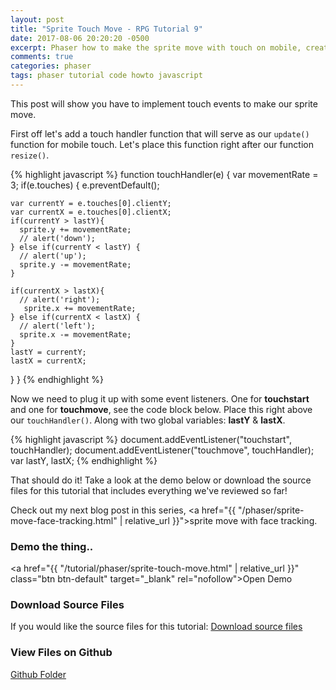 ```yaml
---
layout: post
title: "Sprite Touch Move - RPG Tutorial 9"
date: 2017-08-06 20:20:20 -0500
excerpt: Phaser how to make the sprite move with touch on mobile, creating a RPG Tutorial 9
comments: true
categories: phaser
tags: phaser tutorial code howto javascript
---
```


This post will show you have to implement touch events to make our sprite move.

First off let's add a touch handler function that will serve as our `update()` function for mobile touch. Let's place this function right after our function `resize()`.

{% highlight javascript %}
function touchHandler(e) {
  var movementRate = 3;
  if(e.touches) {
    e.preventDefault();

    var currentY = e.touches[0].clientY;
    var currentX = e.touches[0].clientX;
    if(currentY > lastY){
      sprite.y += movementRate;
      // alert('down');
    } else if(currentY < lastY) {
      // alert('up');
      sprite.y -= movementRate;
    }

    if(currentX > lastX){
      // alert('right');
       sprite.x += movementRate;
    } else if(currentX < lastX) {
      // alert('left');
      sprite.x -= movementRate;
    }
    lastY = currentY;
    lastX = currentX;
  }
}
{% endhighlight %}

Now we need to plug it up with some event listeners. One for **touchstart** and one for **touchmove**, see the code block below. Place this right above our `touchHandler()`. Along with two global variables: **lastY** & **lastX**.

{% highlight javascript %}
document.addEventListener("touchstart", touchHandler);
document.addEventListener("touchmove", touchHandler);
var lastY, lastX;
{% endhighlight %}

That should do it! Take a look at the demo below or download the source files for this tutorial that includes everything we've reviewed so far!

Check out my next blog post in this series, <a href="{{ "/phaser/sprite-move-face-tracking.html" | relative_url }}">sprite move with face tracking</a>.

### Demo the thing..
<a href="{{ "/tutorial/phaser/sprite-touch-move.html" | relative_url }}" class="btn btn-default" target="_blank" rel="nofollow">Open Demo</a>  

### Download Source Files
If you would like the source files for this tutorial: <a href="/assets/downloads/phaser/sprite-touch-move-tutorial_blog.calebnance.com.zip" class="btn btn-default" download>Download source files</a>

### View Files on Github
<a href="https://github.com/calebnance/blog-calebnance_phaser-tutorials/tree/master/9-sprite-touch-move" class="btn btn-default">Github Folder</a>
